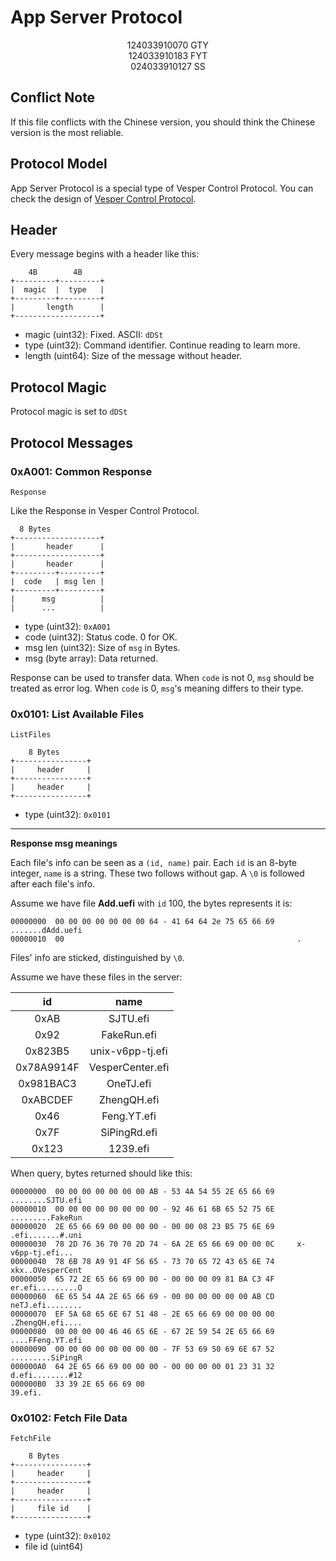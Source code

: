 # App Server Protocol

<center>124033910070 GTY</center>

<center>124033910183 FYT</center>

<center>024033910127 SS</center>

## Conflict Note

If this file conflicts with the Chinese version, you should think the Chinese version is the most reliable.

## Protocol Model

App Server Protocol is a special type of Vesper Control Protocol. You can check the design of [Vesper Control Protocol](https://github.com/FlowerBlackG/vesper/blob/main/doc/vesper-control-protocol.md).

## Header

Every message begins with a header like this:

```
    4B        4B
+---------+---------+
|  magic  |  type   |
+---------+---------+
|       length      |
+-------------------+
```

* magic (uint32): Fixed. ASCII: `dDSt`
* type (uint32): Command identifier. Continue reading to learn more.
* length (uint64): Size of the message without header.

## Protocol Magic

Protocol magic is set to `dDSt`

## Protocol Messages

### 0xA001: Common Response

`Response`

Like the Response in Vesper Control Protocol.

```
  8 Bytes
+-------------------+
|       header      |
+-------------------+
|       header      |
+---------+---------+
|  code   | msg len |
+---------+---------+
|      msg          |
|      ...          |

```

* type (uint32): `0xA001`
* code (uint32): Status code. 0 for OK.
* msg len (uint32): Size of `msg` in Bytes.
* msg (byte array): Data returned.

Response can be used to transfer data. When `code` is not 0, `msg` should be treated as error log. When `code` is 0, `msg`'s meaning differs to their type.

### 0x0101: List Available Files

`ListFiles`

```
    8 Bytes
+----------------+
|     header     |
+----------------+
|     header     |
+----------------+
```

* type (uint32): `0x0101`

---

**Response msg meanings**

Each file's info can be seen as a `(id, name)` pair. Each `id` is an 8-byte integer, `name` is a string. These two follows without gap. A `\0` is followed after each file's info.

Assume we have file **Add.uefi** with `id` 100, the bytes represents it is:

```
00000000  00 00 00 00 00 00 00 64 - 41 64 64 2e 75 65 66 69     .......dAdd.uefi
00000010  00                                                    .
```

Files' info are sticked, distinguished by `\0`.

Assume we have these files in the server:

|     id     |       name       |
| :--------: | :--------------: |
|    0xAB    |     SJTU.efi     |
|    0x92    |   FakeRun.efi   |
|  0x823B5  | unix-v6pp-tj.efi |
| 0x78A9914F | VesperCenter.efi |
| 0x981BAC3 |    OneTJ.efi    |
|  0xABCDEF  |   ZhengQH.efi   |
|    0x46    |   Feng.YT.efi   |
|    0x7F    |   SiPingRd.efi   |
|   0x123   |     1239.efi     |

When query, bytes returned should like this:

```
00000000  00 00 00 00 00 00 00 AB - 53 4A 54 55 2E 65 66 69     ........SJTU.efi
00000010  00 00 00 00 00 00 00 00 - 92 46 61 6B 65 52 75 6E     .........FakeRun
00000020  2E 65 66 69 00 00 00 00 - 00 00 08 23 B5 75 6E 69     .efi.......#.uni
00000030  78 2D 76 36 70 70 2D 74 - 6A 2E 65 66 69 00 00 0C     x-v6pp-tj.efi...
00000040  78 6B 78 A9 91 4F 56 65 - 73 70 65 72 43 65 6E 74     xkx..OVesperCent
00000050  65 72 2E 65 66 69 00 00 - 00 00 00 09 81 BA C3 4F     er.efi.........O
00000060  6E 65 54 4A 2E 65 66 69 - 00 00 00 00 00 00 AB CD     neTJ.efi........
00000070  EF 5A 68 65 6E 67 51 48 - 2E 65 66 69 00 00 00 00     .ZhengQH.efi....
00000080  00 00 00 00 46 46 65 6E - 67 2E 59 54 2E 65 66 69     ....FFeng.YT.efi
00000090  00 00 00 00 00 00 00 00 - 7F 53 69 50 69 6E 67 52     .........SiPingR
000000A0  64 2E 65 66 69 00 00 00 - 00 00 00 00 01 23 31 32     d.efi........#12
000000B0  33 39 2E 65 66 69 00                                  39.efi.
```

### 0x0102: Fetch File Data

`FetchFile`

```
    8 Bytes
+----------------+
|     header     |
+----------------+
|     header     |
+----------------+
|     file id    |
+----------------+
```

* type (uint32): `0x0102`
* file id (uint64)
